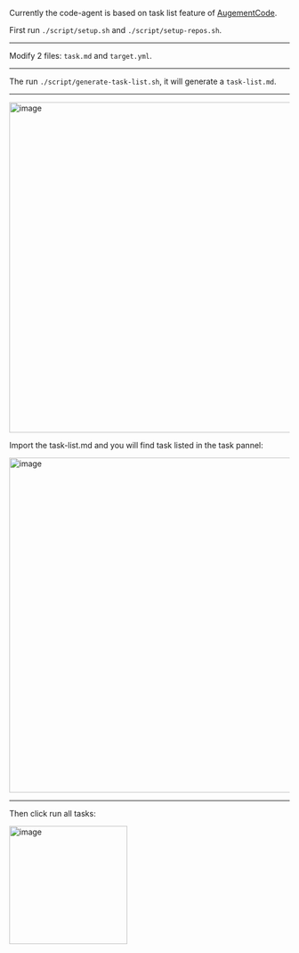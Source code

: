 Currently the code-agent is based on task list feature of [AugementCode](https://www.augmentcode.com/).

First run `./script/setup.sh` and `./script/setup-repos.sh`.

---

Modify 2 files: `task.md` and `target.yml`.

---

The run `./script/generate-task-list.sh`, it will generate a `task-list.md`.

---

<img width="593" alt="image" src="https://github.com/user-attachments/assets/c782e2c0-94c8-4427-b95e-c701a3fbd87e" />

Import the task-list.md and you will find task listed in the task pannel:

<img width="601" alt="image" src="https://github.com/user-attachments/assets/53cb7132-bf9c-4dc1-96ed-57f0b6cc2ae6" />

---

Then click run all tasks:

<img width="212" alt="image" src="https://github.com/user-attachments/assets/8df689a0-b68d-4a1c-8567-fa93f3e16c2d" />

